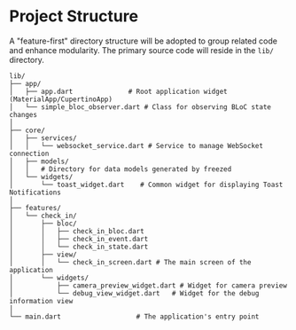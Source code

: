 # Project Structure

A "feature-first" directory structure will be adopted to group related code and enhance modularity. The primary source code will reside in the `lib/` directory.

```plaintext
lib/
├── app/
│   ├── app.dart              # Root application widget (MaterialApp/CupertinoApp)
│   └── simple_bloc_observer.dart # Class for observing BLoC state changes
│
├── core/
│   ├── services/
│   │   └── websocket_service.dart # Service to manage WebSocket connection
│   ├── models/
│   │   # Directory for data models generated by freezed
│   └── widgets/
│       └── toast_widget.dart    # Common widget for displaying Toast Notifications
│
├── features/
│   └── check_in/
│       ├── bloc/
│       │   ├── check_in_bloc.dart
│       │   ├── check_in_event.dart
│       │   └── check_in_state.dart
│       ├── view/
│       │   └── check_in_screen.dart # The main screen of the application
│       └── widgets/
│           ├── camera_preview_widget.dart # Widget for camera preview
│           └── debug_view_widget.dart   # Widget for the debug information view
│
└── main.dart                   # The application's entry point
``` 